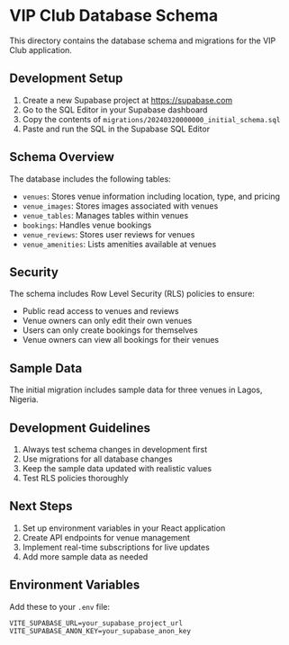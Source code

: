 # VIP Club Database Schema

This directory contains the database schema and migrations for the VIP Club application.

## Development Setup

1. Create a new Supabase project at https://supabase.com
2. Go to the SQL Editor in your Supabase dashboard
3. Copy the contents of `migrations/20240320000000_initial_schema.sql`
4. Paste and run the SQL in the Supabase SQL Editor

## Schema Overview

The database includes the following tables:

- `venues`: Stores venue information including location, type, and pricing
- `venue_images`: Stores images associated with venues
- `venue_tables`: Manages tables within venues
- `bookings`: Handles venue bookings
- `venue_reviews`: Stores user reviews for venues
- `venue_amenities`: Lists amenities available at venues

## Security

The schema includes Row Level Security (RLS) policies to ensure:
- Public read access to venues and reviews
- Venue owners can only edit their own venues
- Users can only create bookings for themselves
- Venue owners can view all bookings for their venues

## Sample Data

The initial migration includes sample data for three venues in Lagos, Nigeria.

## Development Guidelines

1. Always test schema changes in development first
2. Use migrations for all database changes
3. Keep the sample data updated with realistic values
4. Test RLS policies thoroughly

## Next Steps

1. Set up environment variables in your React application
2. Create API endpoints for venue management
3. Implement real-time subscriptions for live updates
4. Add more sample data as needed

## Environment Variables

Add these to your `.env` file:

```env
VITE_SUPABASE_URL=your_supabase_project_url
VITE_SUPABASE_ANON_KEY=your_supabase_anon_key
``` 